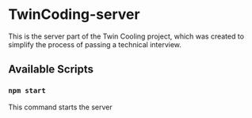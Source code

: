 # TwinCoding-server

This is the server part of the Twin Cooling project, which was created to simplify the process of passing a technical interview.

## Available Scripts

### `npm start`
This command starts the server
